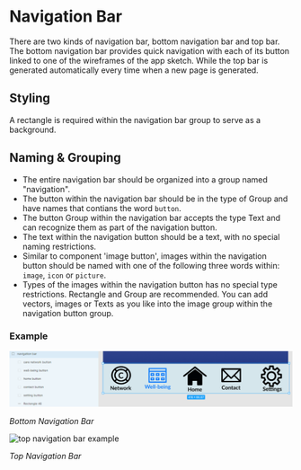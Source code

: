 # Navigation Bar

There are two kinds of navigation bar, bottom navigation bar and top bar. The bottom navigation bar provides quick navigation with each of its button linked to one of the wireframes of the app sketch. While the top bar is generated automatically every time when a new page is generated.

## Styling
A rectangle is required within the navigation bar group to serve as a background. 

## Naming & Grouping
* The entire navigation bar should be organized into a group named "navigation".
* The button within the navigation bar should be in the type of Group and have names that contians the word `button`. 
* The button Group within the navigation bar accepts the type  Text and can recognize them as part of the navigation button. 
* The text within the navigation button should be a text, with no special naming restrictions. 
* Similar to component 'image button', images within the navigation button should be named with one of the following three words within: `image`, `icon` or `picture`.
* Types of the images within the navigation button has no special type restrictions. Rectangle and Group are recommended. You can add vectors, images or Texts as you like into the image group within the navigation button group. 

### Example
![bottom navigation bar example](https://github.com/ImagineThisNHS/ImagineThisNHS.github.io/blob/master/guidelines/assets/navigation/navigation%20fig.png?raw=true)

_Bottom Navigation Bar_

![top navigation bar example](https://github.com/ImagineThisUCL/ImagineThisUCL.github.io/blob/master/guidelines/assets/navigation/top%20navigation.png?raw=true)

_Top Navigation Bar_
